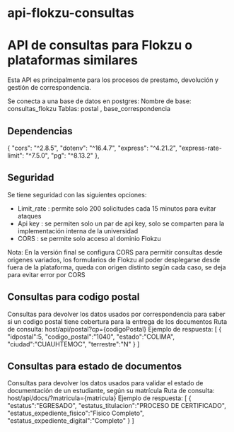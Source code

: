 # api-flokzu-consultas

<h1>API de consultas para Flokzu o plataformas similares</h1>

Esta API es principalmente para los procesos de prestamo, devolución y gestión de correspondencia.

Se conecta a una base de datos en postgres:
Nombre de base: consultas_flokzu
Tablas: postal , base_correspondencia

<h2>Dependencias</h2>
{
    "cors": "^2.8.5",
    "dotenv": "^16.4.7",
    "express": "^4.21.2",
    "express-rate-limit": "^7.5.0",
    "pg": "^8.13.2"
},

<h2>Seguridad</h2>
Se tiene seguridad con las siguientes opciones:
<ul>
  <li>Limit_rate : permite solo 200 solicitudes cada 15 minutos para evitar ataques</li>
  <li>Api key : se permiten solo un par de api key, solo se comparten para la implementación interna de la universidad</li>
  <li>CORS : se permite solo acceso al dominio Flokzu</li>
</ul>
Nota: En la versión final se configura CORS para permitir consultas desde origenes variados, los formularios de Flokzu al poder desplegarse desde fuera de la plataforma, queda con origen distinto según cada caso, se deja para evitar error por CORS


<h2>Consultas para codigo postal</h2>
Consultas para devolver los datos usados por correspondencia para saber si un codigo postal tiene cobertura para la entrega de los documentos
Ruta de consulta: host/api/postal?cp={codigoPostal}
Ejemplo de respuesta: 
[
  {
  "idpostal":5,
  "codigo_postal":"1040",
  "estado":"COLIMA",
  "ciudad":"CUAUHTEMOC",
  "terrestre":"N"
  }
] 

<h2>Consultas para estado de documentos</h2>
Consultas para devolver los datos usados para validar el estado de documentación de un estudiante, según su matrícula
Ruta de consulta: host/api/docs/?matricula={matricula}
Ejemplo de respuesta: 
[
  {
  "estatus":"EGRESADO",
  "estatus_titulacion":"PROCESO DE CERTIFICADO",
  "estatus_expediente_fisico":"Fisico Completo",
  "estatus_expediente_digital":"Completo"
  }
] 
